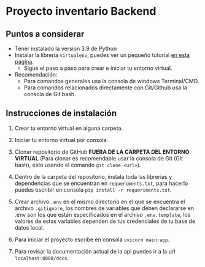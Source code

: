 # Proyecto inventario Backend

## Puntos a considerar

- Tener instalado la version 3.9 de Python
- Instalar la librería ```virtualenv```, puedes ver un pequeño tutorial [en esta página](https://www.freecodecamp.org/espanol/news/entornos-virtuales-de-python-explicados-con-ejemplos/).
    - Sigue el paso a paso para crear e iniciar tu entorno virtual.
- Recomendación:
    - Para comandos generales usa la consola de windows Terminal/CMD.
    - Para comandos relacionados directamente con Git/Github usa la consola de Git bash.

## Instrucciones de instalación

1. Crear tu entorno virtual en alguna carpeta.

2. Iniciar tu entorno virtual por consola.

3. Clonar repositorio de GitHub **FUERA DE LA CARPETA DEL ENTORNO VIRTUAL** (Para clonar es recomendable usar la consola de Git (Git bash), esto usando el comando ```git clone <url>```).

4. Dentro de la carpeta del repositorio, instala toda las librerias y dependencias que se encuentran en ```requeriments.txt```, para hacerlo puedes escribir en consola ```pip install -r requeriments.txt```.

5. Crear archivo ```.env``` en el mismo directorio en el que se encuentra el archivo ```.gitignore```, los nombres de variables que deben declararse en .env son los que están especificados en el archivo ```.env.template```, los valores de estas variables dependen de tus credenciales de tu base de datos local.

6. Para iniciar el proyecto escribe en consola ```uvicorn main:app```.

7. Para revisar la documentación actual de la api puedes ir a la url ```localhost:8000/docs```.
